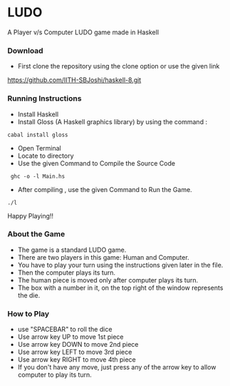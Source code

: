 # LUDO

A Player v/s Computer LUDO game made in Haskell

### Download
* First clone the repository using the clone option or use the given link

https://github.com/IITH-SBJoshi/haskell-8.git

### Running Instructions

* Install Haskell  
* Install Gloss (A Haskell graphics library) by using the command :

```
cabal install gloss
```

* Open Terminal  
* Locate to directory  
* Use the given Command to Compile the Source Code

```
 ghc -o -l Main.hs
 ```
* After compiling , use the given Command to Run the Game. 

 ```
 ./l
 ```


Happy Playing!!

### About the Game

* The game is a standard LUDO game.
* There are two players in this game: Human and Computer.
* You have to play your turn using the instructions given later in the file.
* Then the computer plays its turn.
* The human piece is moved only after computer plays its turn.
* The box with a number in it, on the top right of the window represents the die.

### How to Play

* use "SPACEBAR" to roll the dice  
* Use arrow key UP to move 1st piece
* Use arrow key DOWN to move 2nd piece
* Use arrow key LEFT to move 3rd piece
* Use arrow key RIGHT to move 4th piece  
* If you don't have any move, just press any of the arrow key to allow computer to play its turn.


